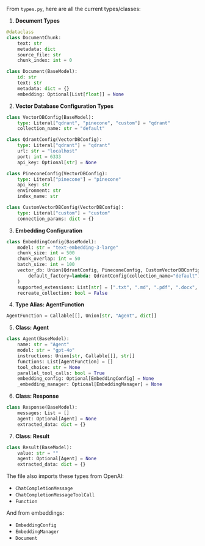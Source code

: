From `types.py`, here are all the current types/classes:

1. **Document Types**
```python
@dataclass
class DocumentChunk:
    text: str
    metadata: dict
    source_file: str
    chunk_index: int = 0

class Document(BaseModel):
    id: str
    text: str
    metadata: dict = {}
    embedding: Optional[List[float]] = None
```

2. **Vector Database Configuration Types**
```python
class VectorDBConfig(BaseModel):
    type: Literal["qdrant", "pinecone", "custom"] = "qdrant"
    collection_name: str = "default"

class QdrantConfig(VectorDBConfig):
    type: Literal["qdrant"] = "qdrant"
    url: str = "localhost"
    port: int = 6333
    api_key: Optional[str] = None

class PineconeConfig(VectorDBConfig):
    type: Literal["pinecone"] = "pinecone"
    api_key: str
    environment: str
    index_name: str

class CustomVectorDBConfig(VectorDBConfig):
    type: Literal["custom"] = "custom"
    connection_params: dict = {}
```

3. **Embedding Configuration**
```python
class EmbeddingConfig(BaseModel):
    model: str = "text-embedding-3-large"
    chunk_size: int = 500
    chunk_overlap: int = 50
    batch_size: int = 100
    vector_db: Union[QdrantConfig, PineconeConfig, CustomVectorDBConfig] = Field(
        default_factory=lambda: QdrantConfig(collection_name="default")
    )
    supported_extensions: List[str] = [".txt", ".md", ".pdf", ".docx", ".json"]
    recreate_collection: bool = False
```

4. **Type Alias: AgentFunction**
```python
AgentFunction = Callable[[], Union[str, "Agent", dict]]
```

5. **Class: Agent**
```python
class Agent(BaseModel):
    name: str = "Agent"
    model: str = "gpt-4o"
    instructions: Union[str, Callable[[], str]]
    functions: List[AgentFunction] = []
    tool_choice: str = None
    parallel_tool_calls: bool = True
    embedding_config: Optional[EmbeddingConfig] = None
    _embedding_manager: Optional[EmbeddingManager] = None
```

6. **Class: Response**
```python
class Response(BaseModel):
    messages: List = []
    agent: Optional[Agent] = None
    extracted_data: dict = {}
```

7. **Class: Result**
```python
class Result(BaseModel):
    value: str = ""
    agent: Optional[Agent] = None
    extracted_data: dict = {}
```

The file also imports these types from OpenAI:
- `ChatCompletionMessage`
- `ChatCompletionMessageToolCall`
- `Function`

And from embeddings:
- `EmbeddingConfig`
- `EmbeddingManager`
- `Document`

